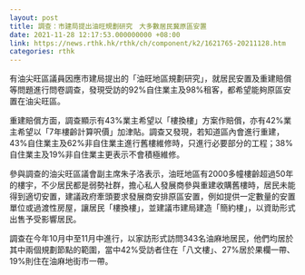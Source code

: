 ```yaml
---
layout: post
title: 調查：市建局提出油旺規劃研究　大多數居民冀原區安置
date: 2021-11-28 12:17:53.000000000 +08:00
link: https://news.rthk.hk/rthk/ch/component/k2/1621765-20211128.htm
categories: rthk
---
```


有油尖旺區議員因應市建局提出的「油旺地區規劃研究」，就居民安置及重建賠償等問題進行問卷調查，發現受訪的92%自住業主及98%租客，都希望能夠原區安置在油尖旺區。

重建賠償方面，調查顯示有43%業主希望以「樓換樓」方案作賠償，亦有42%業主希望以「7年樓齡計算呎價」加津貼。調查又發現，若知道區內會進行重建，43%自住業主及62%非自住業主進行舊樓維修時，只進行必要部分的工程；38%自住業主及19%非自住業主更表示不會積極維修。

參與調查的油尖旺區議會副主席朱子洛表示，油旺地區有2000多幢樓齡超過50年的樓宇，不少居民都是弱勢社群，擔心私人發展商參與重建收購舊樓時，居民未能得到適切安置，建議政府牽頭要求發展商安排原區安置，例如提供一定數量的安置單位或過渡性房屋，讓居民「樓換樓」，並建議市建局建造「簡約樓」，以資助形式出售予受影響居民。

調查在今年10月中至11月中進行，以家訪形式訪問343名油麻地居民，他們均居於其中兩個規劃節點的範圍，當中42%受訪者住在「八文樓」、27%居於果欄一帶、19%則住在油麻地街市一帶。
